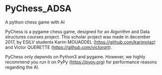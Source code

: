 # PyChess_ADSA
A python chess game with AI

PyChess is a pygame chess game, designed for an Algorithm and Data structures courses project.
This scholar project was made in december 2017, by ESILV students Karim MOUADDEL (https://github.com/karimojaz) and
Victor QUERETTE (https://github.com/victorqrt).

PyChess only depends on Python3 and pygame. However, we highly recommend you run it on PyPy (https://pypy.org) for performance reasons
regarding the AI.

